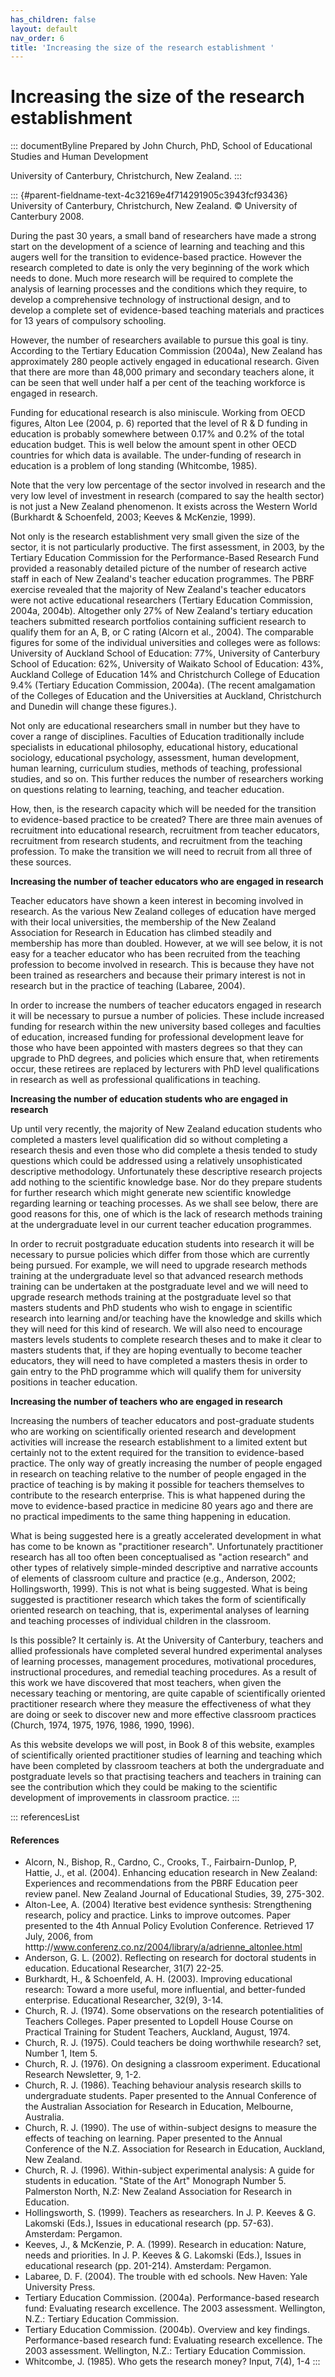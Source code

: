 ```yaml
---
has_children: false
layout: default
nav_order: 6
title: 'Increasing the size of the research establishment '
---
```

# Increasing the size of the research establishment 


::: documentByline
Prepared by John Church, PhD, School of Educational Studies and Human
Development

University of Canterbury, Christchurch, New Zealand.
:::

::: {#parent-fieldname-text-4c32169e4f714291905c3943fcf93436}
University of Canterbury, Christchurch, New Zealand. © University of
Canterbury 2008.

During the past 30 years, a small band of researchers have made a strong
start on the development of a science of learning and teaching and this
augers well for the transition to evidence-based practice. However the
research completed to date is only the very beginning of the work which
needs to done. Much more research will be required to complete the
analysis of learning processes and the conditions which they require, to
develop a comprehensive technology of instructional design, and to
develop a complete set of evidence-based teaching materials and
practices for 13 years of compulsory schooling.

However, the number of researchers available to pursue this goal is
tiny. According to the Tertiary Education Commission (2004a), New
Zealand has approximately 280 people actively engaged in educational
research. Given that there are more than 48,000 primary and secondary
teachers alone, it can be seen that well under half a per cent of the
teaching workforce is engaged in research.

Funding for educational research is also miniscule. Working from OECD
figures, Alton Lee (2004, p. 6) reported that the level of R & D funding
in education is probably somewhere between 0.17% and 0.2% of the total
education budget. This is well below the amount spent in other OECD
countries for which data is available. The under-funding of research in
education is a problem of long standing (Whitcombe, 1985).

Note that the very low percentage of the sector involved in research and
the very low level of investment in research (compared to say the health
sector) is not just a New Zealand phenomenon. It exists across the
Western World (Burkhardt & Schoenfeld, 2003; Keeves & McKenzie, 1999).

Not only is the research establishment very small given the size of the
sector, it is not particularly productive. The first assessment, in
2003, by the Tertiary Education Commission for the Performance-Based
Research Fund provided a reasonably detailed picture of the number of
research active staff in each of New Zealand's teacher education
programmes. The PBRF exercise revealed that the majority of New
Zealand's teacher educators were not active educational researchers
(Tertiary Education Commission, 2004a, 2004b). Altogether only 27% of
New Zealand's tertiary education teachers submitted research portfolios
containing sufficient research to qualify them for an A, B, or C rating
(Alcorn et al., 2004). The comparable figures for some of the individual
universities and colleges were as follows: University of Auckland School
of Education: 77%, University of Canterbury School of Education: 62%,
University of Waikato School of Education: 43%, Auckland College of
Education 14% and Christchurch College of Education 9.4% (Tertiary
Education Commission, 2004a). (The recent amalgamation of the Colleges
of Education and the Universities at Auckland, Christchurch and Dunedin
will change these figures.).

Not only are educational researchers small in number but they have to
cover a range of disciplines. Faculties of Education traditionally
include specialists in educational philosophy, educational history,
educational sociology, educational psychology, assessment, human
development, human learning, curriculum studies, methods of teaching,
professional studies, and so on. This further reduces the number of
researchers working on questions relating to learning, teaching, and
teacher education.

How, then, is the research capacity which will be needed for the
transition to evidence-based practice to be created? There are three
main avenues of recruitment into educational research, recruitment from
teacher educators, recruitment from research students, and recruitment
from the teaching profession. To make the transition we will need to
recruit from all three of these sources.

**Increasing the number of teacher educators who are engaged in
research**

Teacher educators have shown a keen interest in becoming involved in
research. As the various New Zealand colleges of education have merged
with their local universities, the membership of the New Zealand
Association for Research in Education has climbed steadily and
membership has more than doubled. However, at we will see below, it is
not easy for a teacher educator who has been recruited from the teaching
profession to become involved in research. This is because they have not
been trained as researchers and because their primary interest is not in
research but in the practice of teaching (Labaree, 2004).

In order to increase the numbers of teacher educators engaged in
research it will be necessary to pursue a number of policies. These
include increased funding for research within the new university based
colleges and faculties of education, increased funding for professional
development leave for those who have been appointed with masters degrees
so that they can upgrade to PhD degrees, and policies which ensure that,
when retirements occur, these retirees are replaced by lecturers with
PhD level qualifications in research as well as professional
qualifications in teaching.

**Increasing the number of education students who are engaged in
research**

Up until very recently, the majority of New Zealand education students
who completed a masters level qualification did so without completing a
research thesis and even those who did complete a thesis tended to study
questions which could be addressed using a relatively unsophisticated
descriptive methodology. Unfortunately these descriptive research
projects add nothing to the scientific knowledge base. Nor do they
prepare students for further research which might generate new
scientific knowledge regarding learning or teaching processes. As we
shall see below, there are good reasons for this, one of which is the
lack of research methods training at the undergraduate level in our
current teacher education programmes.

In order to recruit postgraduate education students into research it
will be necessary to pursue policies which differ from those which are
currently being pursued. For example, we will need to upgrade research
methods training at the undergraduate level so that advanced research
methods training can be undertaken at the postgraduate level and we will
need to upgrade research methods training at the postgraduate level so
that masters students and PhD students who wish to engage in scientific
research into learning and/or teaching have the knowledge and skills
which they will need for this kind of research. We will also need to
encourage masters levels students to complete research theses and to
make it clear to masters students that, if they are hoping eventually to
become teacher educators, they will need to have completed a masters
thesis in order to gain entry to the PhD programme which will qualify
them for university positions in teacher education.

**Increasing the number of teachers who are engaged in research**

Increasing the numbers of teacher educators and post-graduate students
who are working on scientifically oriented research and development
activities will increase the research establishment to a limited extent
but certainly not to the extent required for the transition to
evidence-based practice. The only way of greatly increasing the number
of people engaged in research on teaching relative to the number of
people engaged in the practice of teaching is by making it possible for
teachers themselves to contribute to the research enterprise. This is
what happened during the move to evidence-based practice in medicine 80
years ago and there are no practical impediments to the same thing
happening in education.

What is being suggested here is a greatly accelerated development in
what has come to be known as "practitioner research". Unfortunately
practitioner research has all too often been conceptualised as "action
research" and other types of relatively simple-minded descriptive and
narrative accounts of elements of classroom culture and practice (e.g.,
Anderson, 2002; Hollingsworth, 1999). This is not what is being
suggested. What is being suggested is practitioner research which takes
the form of scientifically oriented research on teaching, that is,
experimental analyses of learning and teaching processes of individual
children in the classroom.

Is this possible? It certainly is. At the University of Canterbury,
teachers and allied professionals have completed several hundred
experimental analyses of learning processes, management procedures,
motivational procedures, instructional procedures, and remedial teaching
procedures. As a result of this work we have discovered that most
teachers, when given the necessary teaching or mentoring, are quite
capable of scientifically oriented practitioner research where they
measure the effectiveness of what they are doing or seek to discover new
and more effective classroom practices (Church, 1974, 1975, 1976, 1986,
1990, 1996).

As this website develops we will post, in Book 8 of this website,
examples of scientifically oriented practitioner studies of learning and
teaching which have been completed by classroom teachers at both the
undergraduate and postgraduate levels so that practising teachers and
teachers in training can see the contribution which they could be making
to the scientific development of improvements in classroom practice.
:::

::: referencesList
#### References

-   Alcorn, N., Bishop, R., Cardno, C., Crooks, T., Fairbairn-Dunlop, P,
    Hattie, J., et al. (2004). Enhancing education research in New
    Zealand: Experiences and recommendations from the PBRF Education
    peer review panel. New Zealand Journal of Educational Studies, 39,
    275-302.
-   Alton-Lee, A. (2004) Iterative best evidence synthesis:
    Strengthening research, policy and practice. Links to improve
    outcomes. Paper presented to the 4th Annual Policy Evolution
    Conference. Retrieved 17 July, 2006, from
    htttp://www.conferenz.co.nz/2004/library/a/adrienne_altonlee.html
-   Anderson, G. L. (2002). Reflecting on research for doctoral students
    in education. Educational Researcher, 31(7) 22-25.
-   Burkhardt, H., & Schoenfeld, A. H. (2003). Improving educational
    research: Toward a more useful, more influential, and better-funded
    enterprise. Educational Researcher, 32(9), 3-14.
-   Church, R. J. (1974). Some observations on the research
    potentialities of Teachers Colleges. Paper presented to Lopdell
    House Course on Practical Training for Student Teachers, Auckland,
    August, 1974.
-   Church, R. J. (1975). Could teachers be doing worthwhile research?
    set, Number 1, Item 5.
-   Church, R. J. (1976). On designing a classroom experiment.
    Educational Research Newsletter, 9, 1-2.
-   Church, R. J. (1986). Teaching behaviour analysis research skills to
    undergraduate students. Paper presented to the Annual Conference of
    the Australian Association for Research in Education, Melbourne,
    Australia.
-   Church, R. J. (1990). The use of within-subject designs to measure
    the effects of teaching on learning. Paper presented to the Annual
    Conference of the N.Z. Association for Research in Education,
    Auckland, New Zealand.
-   Church, R. J. (1996). Within-subject experimental analysis: A guide
    for students in education. \"State of the Art\" Monograph Number 5.
    Palmerston North, N.Z: New Zealand Association for Research in
    Education.
-   Hollingsworth, S. (1999). Teachers as researchers. In J. P. Keeves
    & G. Lakomski (Eds.), Issues in educational research (pp. 57-63).
    Amsterdam: Pergamon.
-   Keeves, J., & McKenzie, P. A. (1999). Research in education: Nature,
    needs and priorities. In J. P. Keeves & G. Lakomski (Eds.), Issues
    in educational research (pp. 201-214). Amsterdam: Pergamon.
-   Labaree, D. F. (2004). The trouble with ed schools. New Haven: Yale
    University Press.
-   Tertiary Education Commission. (2004a). Performance-based research
    fund: Evaluating research excellence. The 2003 assessment.
    Wellington, N.Z.: Tertiary Education Commission.
-   Tertiary Education Commission. (2004b). Overview and key findings.
    Performance-based research fund: Evaluating research excellence. The
    2003 assessment. Wellington, N.Z.: Tertiary Education Commission.
-   Whitcombe, J. (1985). Who gets the research money? Input, 7(4), 1-4
:::
